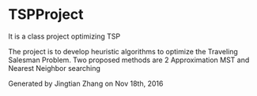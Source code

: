 # TSPProject
It is a class project optimizing TSP

The project is to develop heuristic algorithms to optimize the Traveling Salesman Problem.
Two proposed methods are 2 Approximation MST and Nearest Neighbor searching

Generated by Jingtian Zhang on Nov 18th, 2016
